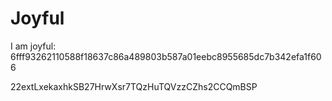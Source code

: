 # Joyful

I am joyful: 6fff93262110588f18637c86a489803b587a01eebc8955685dc7b342efa1f606


22extLxekaxhkSB27HrwXsr7TQzHuTQVzzCZhs2CCQmBSP